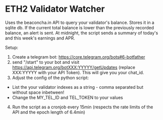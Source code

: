 # ETH2 Validator Watcher

Uses the beaconcha.in API to query your validator's balance. Stores it in a sqlite db.
If the current total balance is lower than the previously recorded balance, an alert is sent.
At midnight, the script sends a summary of today's and this week's earnings and APR.

Setup:
1) Create a telegram bot: https://core.telegram.org/bots#6-botfather
2) send "/start" to your bot and visit https://api.telegram.org/botXXX:YYYYY/getUpdates (replace XXX:YYYYY with your API Token). This will give you your chat_id.
3) Adjust the config of the python script:
  - List the your validator indexes as a string - comma separated but without space inbetween!
  - Change the MY_TEL_ID and TEL_TOKEN to your values
4) Run the script as a cronjob every 15min (respects the rate limits of the API and the epoch length of 6.4min)
